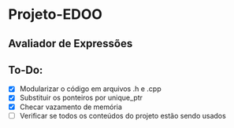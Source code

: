 # Projeto-EDOO
## Avaliador de Expressões

## To-Do:
- [X] Modularizar o código em arquivos .h e .cpp
- [X] Substituir os ponteiros por unique_ptr
- [X] Checar vazamento de memória
- [ ] Verificar se todos os conteúdos do projeto estão sendo usados
